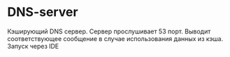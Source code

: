 # DNS-server
Кэширующий DNS сервер. Сервер прослушивает 53 порт.
Выводит соответствующее сообщение в случае использования данных из кэша.
Запуск через IDE
